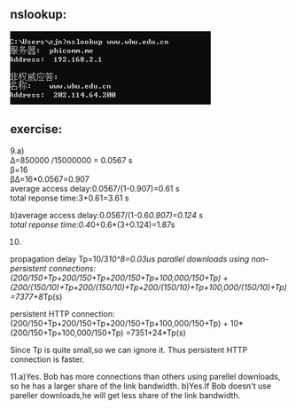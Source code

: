 nslookup:
-----
![](https://raw.githubusercontent.com/zhangjianan803/picture/master/nslookup.png)      

exercise:
-----
9.a)  
Δ=850000 /15000000 = 0.0567 s  
β=16  
βΔ=16*0.0567=0.907  
average access delay:0.0567/(1-0.907)=0.61 s  
total reponse time:3+0.61=3.61 s

b)average access delay:0.0567/(1-0.6*0.907)=0.124 s  
total reponse time:0.4*0+0.6*(3+0.124)=1.87s

10.
propagation delay Tp=10/3*10^8=0.03us
parallel downloads using non-persistent connections:
(200/150+Tp+200/150+Tp+200/150+Tp+100,000/150+Tp) + (200/(150/10)+Tp+200/(150/10)+Tp+200/(150/10)+Tp+100,000/(150/10)+Tp) =7377+8*Tp(s)

persistent HTTP connection:
(200/150+Tp+200/150+Tp+200/150+Tp+100,000/150+Tp) + 10*(200/150+Tp+100,000/150+Tp) =7351+24*Tp(s)

Since Tp is quite small,so we can ignore it. Thus persistent HTTP connection is faster.

11.a)Yes. Bob has more connections than others using parellel downloads, so he has a larger share of the link 
bandwidth.
   b)Yes.If Bob doesn't use pareller downloads,he will get less share of the link bandwidth.
